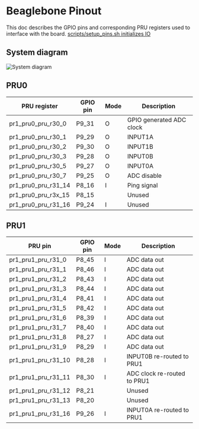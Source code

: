 # Beaglebone Pinout

This doc describes the GPIO pins and corresponding PRU registers used to interface with the board.
[scripts/setup_pins.sh initializes IO](scripts/setup_pins.sh)

## System diagram
![System diagram](https://github.com/google/prudaq/wiki/conceptual_schematic.png)

## PRU0
| PRU register        	| GPIO pin 	| Mode 	| Description              	|
|---------------------	|----------	|------	|--------------------------	|
| pr1_pru0_pru_r30_0  	| P9_31    	| O    	| GPIO generated ADC clock 	|
| pr1_pru0_pru_r30_1  	| P9_29    	| O    	| INPUT1A                  	|
| pr1_pru0_pru_r30_2  	| P9_30    	| O    	| INPUT1B                  	|
| pr1_pru0_pru_r30_3  	| P9_28    	| O    	| INPUT0B                  	|
| pr1_pru0_pru_r30_5  	| P9_27    	| O    	| INPUT0A                  	|
| pr1_pru0_pru_r30_7  	| P9_25    	| O    	| ADC disable             	|
| pr1_pru0_pru_r31_14 	| P8_16    	| I    	| Ping signal             	|
| pr1_pru0_pru_r3x_15 	| P8_15    	|      	| Unused                   	|
| pr1_pru0_pru_r31_16 	| P9_24    	| I    	| Unused                   	|

## PRU1

| PRU pin             	| GPIO pin 	| Mode 	| Description                 	|
|---------------------	|----------	|------	|-----------------------------	|
| pr1_pru1_pru_r31_0  	| P8_45    	| I    	| ADC data out                	|
| pr1_pru1_pru_r31_1  	| P8_46    	| I    	| ADC data out                	|
| pr1_pru1_pru_r31_2  	| P8_43    	| I    	| ADC data out                	|
| pr1_pru1_pru_r31_3  	| P8_44    	| I    	| ADC data out                	|
| pr1_pru1_pru_r31_4  	| P8_41    	| I    	| ADC data out                	|
| pr1_pru1_pru_r31_5  	| P8_42    	| I    	| ADC data out                	|
| pr1_pru1_pru_r31_6  	| P8_39    	| I    	| ADC data out                	|
| pr1_pru1_pru_r31_7  	| P8_40    	| I    	| ADC data out                	|
| pr1_pru1_pru_r31_8  	| P8_27    	| I    	| ADC data out                	|
| pr1_pru1_pru_r31_9  	| P8_29    	| I    	| ADC data out                	|
| pr1_pru1_pru_r31_10 	| P8_28    	| I    	| INPUT0B re-routed to PRU1   	|
| pr1_pru1_pru_r31_11 	| P8_30    	| I    	| ADC clock re-routed to PRU1 	|
| pr1_pru1_pru_r31_12 	| P8_21    	|      	| Unused                      	|
| pr1_pru1_pru_r31_13 	| P8_20    	|      	| Unused                      	|
| pr1_pru1_pru_r31_16 	| P9_26    	| I    	| INPUT0A re-routed to PRU1    	|
